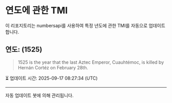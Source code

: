 
# 연도에 관한 TMI

이 리포지토리는 numbersapi를 사용하여 특정 년도에 관한 TMI를 자동으로 업데이트합니다.

## 연도: (1525)
> 1525 is the year that the last Aztec Emperor, Cuauhtémoc, is killed by Hernán Cortéz on February 28th.

⏳ 업데이트 시간: 2025-09-17 08:27:34 (UTC)

---
자동 업데이트 봇에 의해 관리됩니다.
